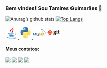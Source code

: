 ### Bem vindes! Sou Tamires Guimarães 👋
![Anurag’s github stats](https://github-readme-stats.vercel.app/api?username=TamiresGS&show_icons=true&count_private=true&theme=radical)
[![Top Langs](https://github-readme-stats.vercel.app/api/top-langs/?username=TamiresGS&exclude_repo=cem_clipnet&layout=compact&theme=radical)](https://github.com/anuraghazra/github-readme-stats)

<div style="display: inline_block">
 
<a href="https://www.java.com/pt-BR/" target="_blank"> <img src="https://raw.githubusercontent.com/devicons/devicon/master/icons/java/java-original.svg" alt="java" width="40" height="40"/>
<a href="https://www.python.org" target="_blank"> <img src="https://raw.githubusercontent.com/devicons/devicon/master/icons/python/python-original.svg" alt="python" width="40" height="40"/> 
<a href="https://www.mysql.com/" target="_blank"> <img src="https://raw.githubusercontent.com/devicons/devicon/master/icons/mysql/mysql-original-wordmark.svg" alt="mysql" width="40" height="40"/></a>
<a href="https://git-scm.com/" target="_blank"> <img src="https://raw.githubusercontent.com/devicons/devicon/master/icons/git/git-original-wordmark.svg" alt="git" width="40" height="40"/></a>
  
  
</div>

#### Meus contatos:

[<img src = "https://img.shields.io/badge/instagram-%23E4405F.svg?&style=for-the-badge&logo=instagram&logoColor=white">](https://www.instagram.com/pretatami/)
[<img src="https://img.shields.io/badge/linkedin-%230077B5.svg?&style=for-the-badge&logo=linkedin&logoColor=white" />](https://www.linkedin.com/in/tamires-guimar%C3%A3es-3771b862/)
[<img src="https://img.shields.io/badge/WhatsApp-25D366?style=for-the-badge&logo=whatsapp&logoColor=white" />](https://api.whatsapp.com/send?phone=5511959308122)
[<img src="https://img.shields.io/badge/-outlook-%230077B5.svg?&style=for-the-badge&logo=outlook&logoColor=white" />](mailto:tamires_app@hotmail.com)



<!--
**TamiresGS/TamiresGS** is a ✨ _special_ ✨ repository because its `README.md` (this file) appears on your GitHub profile.

Here are some ideas to get you started:

- 🔭 I’m currently working on ...
- 🌱 I’m currently learning ...
- 👯 I’m looking to collaborate on ...
- 🤔 I’m looking for help with ...
- 💬 Ask me about ...
- 📫 How to reach me: ...
- 😄 Pronouns: ...
- ⚡ Fun fact: ...
-->

